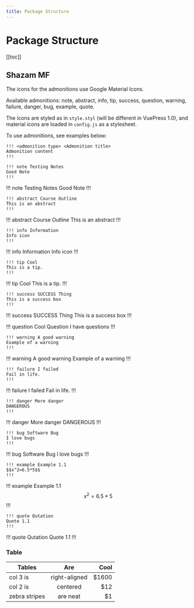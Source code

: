 ```yaml
---
title: Package Structure
---
```


# Package Structure

[[toc]]


## Shazam MF

The icons for the admonitions use Google Material Icons.

Available admonitions: note, abstract, info, tip, success, question, warning, failure, danger, bug, example, quote.

The icons are styled as in `style.styl` (will be different in VuePress 1.0), and material icons are loaded in `config.js` as a stylesheet.

To use admonitions, see examples below:

```
!!! <admonition type> <Admonition title>
Admonition content
!!!
```

```
!!! note Testing Notes
Good Note
!!!
```

!!! note Testing Notes
Good Note
!!!

```
!!! abstract Course Outline
This is an abstract
!!!
```

!!! abstract Course Outline
This is an abstract
!!!

```
!!! info Information
Info icon
!!!
```

!!! info Information
Info icon
!!!

```
!!! tip Cool
This is a tip.
!!!
```

!!! tip Cool
This is a tip.
!!!

```
!!! success SUCCESS Thing
This is a success box
!!!
```

!!! success SUCCESS Thing
This is a success box
!!!

!!! question Cool Question
I have questions
!!!

```
!!! warning A good warning
Example of a warning
!!!
```

!!! warning A good warning
Example of a warning
!!!

```
!!! failure I failed
Fail in life.
!!!
```

!!! failure I failed
Fail in life.
!!!

```
!!! danger More danger
DANGEROUS
!!!
```

!!! danger More danger
DANGEROUS
!!!

```
!!! bug Software Bug
I love bugs
!!!
```
!!! bug Software Bug
I love bugs
!!!

```
!!! example Example 1.1
$$x^2=6.5*5$$
!!!
```
!!! example Example 1.1
$$x^2=6.5*5$$
!!!

```
!!! quote Qutation
Quote 1.1
!!!
```
!!! quote Qutation
Quote 1.1
!!!

### Table <Badge text="beta" type="warn"/> <Badge text="0.10.1+"/>

| Tables        | Are           | Cool  |
| ------------- |:-------------:| -----:|
| col 3 is      | right-aligned | $1600 |
| col 2 is      | centered      |   $12 |
| zebra stripes | are neat      |    $1 |
